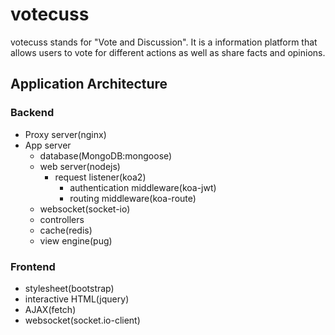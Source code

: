 # votecuss
votecuss stands for "Vote and Discussion". It is a information platform that allows users to vote for different actions as well as share facts and opinions. 

## Application Architecture

### Backend
- Proxy server(nginx)
- App server
  - database(MongoDB:mongoose)
  - web server(nodejs)
    - request listener(koa2)
      - authentication middleware(koa-jwt)
      - routing middleware(koa-route)
  - websocket(socket-io)
  - controllers
  - cache(redis)
  - view engine(pug)

### Frontend
- stylesheet(bootstrap)
- interactive HTML(jquery)
- AJAX(fetch)
- websocket(socket.io-client)
